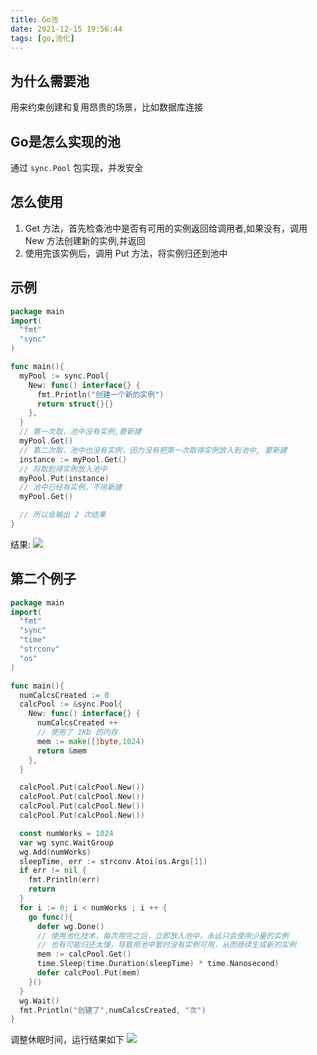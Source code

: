 ```yaml
---
title: Go池
date: 2021-12-15 19:56:44
tags: [go,池化]
---
```


## 为什么需要池
用来约束创建和复用昂贵的场景，比如数据库连接
## Go是怎么实现的池
通过 `sync.Pool` 包实现，并发安全
## 怎么使用
1. Get 方法，首先检查池中是否有可用的实例返回给调用者,如果没有，调用New 方法创建新的实例,并返回
2. 使用完该实例后，调用 Put 方法，将实例归还到池中

## 示例
```go
package main
import(
  "fmt"
  "sync"
)

func main(){
  myPool := sync.Pool{
    New: func() interface{} {
      fmt.Println("创建一个新的实例")
      return struct{}{}
    },
  }
  // 第一次取，池中没有实例,要新建
  myPool.Get()
  // 第二次取，池中也没有实例，因为没有把第一次取得实例放入到池中, 要新建
  instance := myPool.Get()
  // 将取到得实例放入池中
  myPool.Put(instance)
  // 池中已经有实例，不用新建
  myPool.Get()

  // 所以会输出 2 次结果
}
```
结果:
![](/images/20211215201734572_12064.png)

## 第二个例子

```go
package main
import(
  "fmt"
  "sync"
  "time"
  "strconv"
  "os"
)

func main(){
  numCalcsCreated := 0
  calcPool := &sync.Pool{
    New: func() interface{} {
      numCalcsCreated ++
      // 使用了 1Kb 的内存
      mem := make([]byte,1024)
      return &mem
    },
  }

  calcPool.Put(calcPool.New())
  calcPool.Put(calcPool.New())
  calcPool.Put(calcPool.New())
  calcPool.Put(calcPool.New())

  const numWorks = 1024
  var wg sync.WaitGroup
  wg.Add(numWorks)
  sleepTime, err := strconv.Atoi(os.Args[1])
  if err != nil {
    fmt.Println(err)
    return
  }
  for i := 0; i < numWorks ; i ++ {
    go func(){
      defer wg.Done()
      // 使用池化技术，每次用完之后，立即放入池中，永远只会使用少量的实例
      // 也有可能归还太慢，导致用池中暂时没有实例可用，从而继续生成新的实例
      mem := calcPool.Get()
      time.Sleep(time.Duration(sleepTime) * time.Nanosecond)
      defer calcPool.Put(mem)
    }()
  }
  wg.Wait()
  fmt.Println("创建了",numCalcsCreated, "次")
}
```
调整休眠时间，运行结果如下
![](/images/20211215205058726_201.png)
